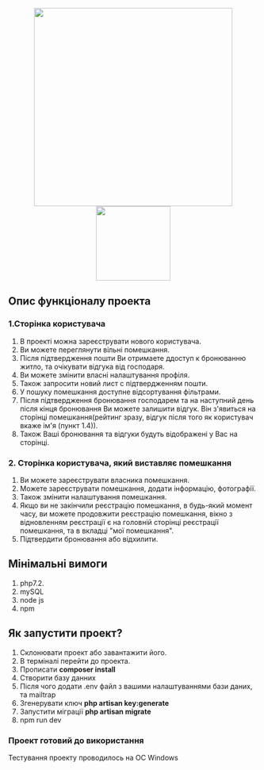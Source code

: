 <p align="center"><a href="https://laravel.com" target="_blank"><img src="https://raw.githubusercontent.com/laravel/art/master/logo-lockup/5%20SVG/2%20CMYK/1%20Full%20Color/laravel-logolockup-cmyk-red.svg" width="400"></a><img src="https://vuejs.org/images/logo.png" width="150"></p>




## Опис функціоналу проекта

### 1.Сторінка користувача 

1) В проекті можна зареєструвати нового користувача.
2) Ви можете переглянути вільні помешкання.
3) Після підтвердження пошти Ви отримаете ддоступ к бронюванню житло, та очікувати відгука від господаря.
4) Ви можете змінити власні налаштування профіля.
5) Також запросити новий лист с підтвердженням пошти.
6) У пошуку помешкання доступне відсортування фільтрами.
7) Після підтвердження бронювання господарем та на наступний день після кінця бронювання Ви можете залишити відгук. Він з'явиться на сторінці помешкання(рейтинг зразу, відгук після того як користувач вкаже ім'я (пункт 1.4)).
8) Також Ваші бронювання та відгуки будуть відображені у Вас на сторінці. 

### 2. Сторінка користувача, який виставляє помешкання

1) Ви можете зареєструвати власника помешкання.
2) Можете зареєструвати помешкання, додати інформацію, фотографії.
3) Також змінити налаштування помешкання.
4) Якщо ви не закінчили реєстрацію помешкання, в будь-який момент часу, ви можете продовжити реєстрацію помешкання, вікно з відновленням реєстрації є на головній сторінці реєстрації помешкання, та в вкладці "мої помешкання".
5) Підтвердити бронювання або відхилити.

## Мінімальні вимоги

1) php7.2.
2) mySQL
3) node js
4) npm

## Як запустити проект? 

1) Склонювати проект або завантажити його.
2) В терміналі перейти до проекта.
3) Прописати <b>composer install</b>
4) Створити базу данних
5) Після чого додати .env файл з вашими налаштуваннями бази даних, та mailtrap
6) Згенерувати ключ <b>php artisan key:generate</b>
7) Запустити міграції <b>php artisan migrate</b>
8) npm run dev

### Проект готовий до використання
Тестування проекту проводилось на ОС Windows
